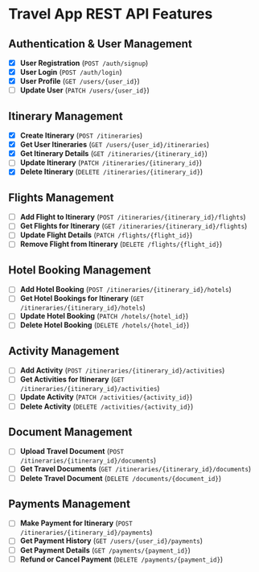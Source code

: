 # Travel App REST API Features

## Authentication & User Management
- [x] **User Registration** (`POST /auth/signup`)
- [x] **User Login** (`POST /auth/login`)
- [x] **User Profile** (`GET /users/{user_id}`)
- [ ] **Update User** (`PATCH /users/{user_id}`)

## Itinerary Management
- [x] **Create Itinerary** (`POST /itineraries`)
- [x] **Get User Itineraries** (`GET /users/{user_id}/itineraries`)
- [x] **Get Itinerary Details** (`GET /itineraries/{itinerary_id}`)
- [ ] **Update Itinerary** (`PATCH /itineraries/{itinerary_id}`)
- [x] **Delete Itinerary** (`DELETE /itineraries/{itinerary_id}`)

## Flights Management
- [ ] **Add Flight to Itinerary** (`POST /itineraries/{itinerary_id}/flights`)
- [ ] **Get Flights for Itinerary** (`GET /itineraries/{itinerary_id}/flights`)
- [ ] **Update Flight Details** (`PATCH /flights/{flight_id}`)
- [ ] **Remove Flight from Itinerary** (`DELETE /flights/{flight_id}`)

## Hotel Booking Management
- [ ] **Add Hotel Booking** (`POST /itineraries/{itinerary_id}/hotels`)
- [ ] **Get Hotel Bookings for Itinerary** (`GET /itineraries/{itinerary_id}/hotels`)
- [ ] **Update Hotel Booking** (`PATCH /hotels/{hotel_id}`)
- [ ] **Delete Hotel Booking** (`DELETE /hotels/{hotel_id}`)

## Activity Management
- [ ] **Add Activity** (`POST /itineraries/{itinerary_id}/activities`)
- [ ] **Get Activities for Itinerary** (`GET /itineraries/{itinerary_id}/activities`)
- [ ] **Update Activity** (`PATCH /activities/{activity_id}`)
- [ ] **Delete Activity** (`DELETE /activities/{activity_id}`)

## Document Management
- [ ] **Upload Travel Document** (`POST /itineraries/{itinerary_id}/documents`)
- [ ] **Get Travel Documents** (`GET /itineraries/{itinerary_id}/documents`)
- [ ] **Delete Travel Document** (`DELETE /documents/{document_id}`)

## Payments Management
- [ ] **Make Payment for Itinerary** (`POST /itineraries/{itinerary_id}/payments`)
- [ ] **Get Payment History** (`GET /users/{user_id}/payments`)
- [ ] **Get Payment Details** (`GET /payments/{payment_id}`)
- [ ] **Refund or Cancel Payment** (`DELETE /payments/{payment_id}`)
